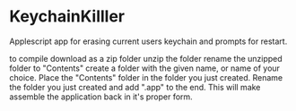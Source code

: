# KeychainKilller
Applescript app for erasing current users keychain and prompts for restart.

to compile download as a zip folder
unzip the folder
rename the unzipped folder to "Contents"
create a folder with the given name, or name of your choice.
Place the "Contents" folder in the folder you just created.
Rename the folder you just created and add ".app" to the end.
This will make assemble the application back in it's proper form.

